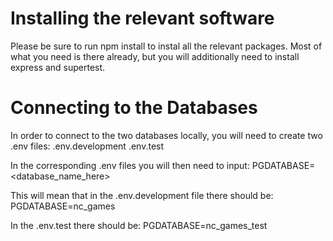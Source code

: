 # Installing the relevant software 


Please be sure to run npm install to instal all the relevant packages. Most of what you need is there already, but you will additionally need to install express and supertest.



# Connecting to the Databases

In order to connect to the two databases locally, you will need to create two .env files:
.env.development
.env.test

In the corresponding .env files you will then need to input:
PGDATABASE=<database_name_here>


This will mean that in the .env.development file there should be:
PGDATABASE=nc_games

In the .env.test there should be:
PGDATABASE=nc_games_test
